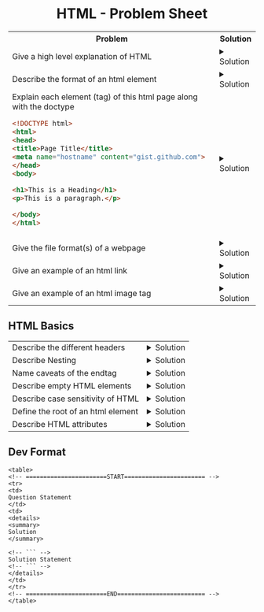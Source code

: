 <center> 
<h1> HTML - Problem Sheet </h1>
</center> 

<table style="width:100%">
<tr>
<th>Problem </th>
<th>Solution</th>
</tr>

<!-- =======================START======================= -->
<tr>
<td>
<!-- Title -->
Give a high level explanation of HTML
</td>
<td>
<details>
<summary>
Solution
</summary> 

<!-- Answer -->
```
- HTML stands for Hyper Text Markup Language
- Language of Browser, tells browser how content should be rendered
```
</details>
</td>
</tr>
<!-- =======================END========================= -->

<!-- =======================START======================= -->
<tr>
<td>
Describe the format of an html element
</td>
<td>
<details>
<summary>
Solution
</summary> 

```
<tagname option1="value" option2="value"> Content </(close) tagname>
```
</details>
</td>
</tr>
<!-- =======================END========================= -->

<!-- =======================START======================= -->
<tr>
<td>
Explain each element (tag) of this html page along with the doctype

```html
<!DOCTYPE html>
<html>
<head>
<title>Page Title</title>
<meta name="hostname" content="gist.github.com">
</head>
<body>

<h1>This is a Heading</h1>
<p>This is a paragraph.</p>

</body>
</html>
```
</td>
<td>
<details>
<summary>
Solution
</summary> 

```
- Doctype defines that document is an HTML 5 Doc (There are elements specifics to html 5)
- The <html> element is the root element of an HTML page
- The <head> element contains meta information about the HTML page
- The <title> element specifies a title for the HTML page (which is shown in the browser's title bar or in the page's tab)
- The <body> element defines the document's body, and is a container for all the visible contents, such as headings, paragraphs, images, hyperlinks, tables, lists, etc.
- The <h1> element defines a large heading
- The <p> element defines a paragraph
```
</details>
</td>
</tr>
<!-- =======================END========================= -->

<!-- =======================START======================= -->
<tr>
<td>
Give the file format(s) of a webpage
</td>
<td>
<details>
<summary>
Solution
</summary> 

```
.html and .htm with the only difference being in the name
```
</details>
</td>
</tr>
<!-- =======================END========================= -->

<!-- =======================START======================= -->
<tr>
<td>
Give an example of an html link
</td>
<td>
<details>
<summary>
Solution
</summary> 

```
<a href="https://www.w3schools.com">This is a link</a>
```
</details>
</td>
</tr>
<!-- =======================END========================= -->

<!-- =======================START======================= -->
<tr>
<td>
Give an example of an html image tag
</td>
<td>
<details>
<summary>
Solution
</summary> 

```
<img src="w3schools.jpg" alt="W3Schools.com" width="104" height="142">
```
</details>
</td>
</tr>
<!-- =======================END========================= -->
</table>

## HTML Basics

<table>
<!-- =======================START======================= -->
<tr>
<td>
Describe the different headers
</td>
<td>
<details>
<summary>
Solution
</summary> 

```
h1 - h6
```
</details>
</td>
</tr>
<!-- =======================END========================= -->

<!-- =======================START======================= -->
<tr>
<td>
Describe Nesting
</td>
<td>
<details>
<summary>
Solution
</summary> 

```
HTML elements can contain other html elements, which is refered to as nesting
```
</details>
</td>
</tr>
<!-- =======================END========================= -->

<!-- =======================START======================= -->
<tr>
<td>
Name caveats of the endtag
</td>
<td>
<details>
<summary>
Solution
</summary> 

```
The end tag can be implied, although this is not best practice. Instead, you should always close tags
```
</details>
</td>
</tr>
<!-- =======================END========================= -->

<!-- =======================START======================= -->
<tr>
<td>
Describe empty HTML elements
</td>
<td>
<details>
<summary>
Solution
</summary> 

Elements without content are empty elements. Examples are
```
<br>
```
</details>
</td>
</tr>
<!-- =======================END========================= -->

<!-- =======================START======================= -->
<tr>
<td>
Describe case sensitivity of HTML
</td>
<td>
<details>
<summary>
Solution
</summary> 

```
HTML elements are not case sensitive, but W3C recommends lower case in html and demands lowercase for stricter doctypes
```
</details>
</td>
</tr>
<!-- =======================END========================= -->

<!-- =======================START======================= -->
<tr>
<td>
Define the root of an html element
</td>
<td>
<details>
<summary>
Solution
</summary> 

```
<html>
```
</details>
</td>
</tr>
<!-- =======================END========================= -->

<!-- =======================START======================= -->
<tr>
<td>
Describe HTML attributes
</td>
<td>
<details>
<summary>
Solution
</summary> 

```
- All HTML elements can have attributes
- Attributes provide additional information about elements
- Attributes are always specified in the start tag
- Attributes usually come in name/value pairs like: name="value"
```
</details>
</td>
</tr>
<!-- =======================END========================= -->
</table>

## Dev Format
```
<table>
<!-- =======================START======================= -->
<tr>
<td>
Question Statement
</td>
<td>
<details>
<summary>
Solution
</summary> 

<!-- ``` -->
Solution Statement
<!-- ``` -->
</details>
</td>
</tr>
<!-- =======================END========================= -->
</table>
```